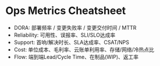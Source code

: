 # Ops Metrics Cheatsheet

- DORA: 部署频率 / 变更失败率 / 变更交付时间 / MTTR
- Reliability: 可用性、误报率、SLI/SLO达成率
- Support: 首响/解决时长、SLA达成率、CSAT/NPS
- Cost: 单位成本、毛利率、云账单利用率、存储/网络/冷热点比
- Flow: 端到端Lead/Cycle Time、在制品(WIP)、返工率
